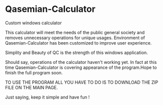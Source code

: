 # Qasemian-Calculator
Custom windows calculator

This calculator will meet the needs of the public general society and removes unnecessary operations for unique usages.
Environment of Qasemian-Calculator has been customized to improve user experience.

Simplity and Beauty of QC is the strength of this windows application.

Should say, operations of the calculator haven't working yet. In fact at this time Qasemian-Calculator is covering appearance of the program.Hope to finish the full program soon.

TO USE THE PROGRAM ALL YOU HAVE TO DO IS TO DOWNLOAD THE ZIP FILE ON THE MAIN PAGE.

Just saying, keep it simple and have fun !
